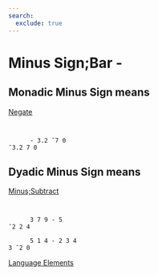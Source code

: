 ```yaml
---
search:
  exclude: true
---
```






<h1 class="heading"><span class="name">Minus Sign;Bar</span> <span class="command">-</span></h1>


## Monadic Minus Sign means


[Negate
      ](../primitive-functions/negative.md)
```apl


      - 3.2 ¯7 0
¯3.2 7 0
```

## Dyadic Minus Sign means


[Minus;Subtract](../primitive-functions/subtract.md)
```apl


      3 7 9 - 5
¯2 2 4

      5 1 4 - 2 3 4
3 ¯2 0

```


[Language Elements](./language-elements.md)


